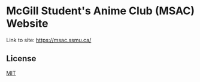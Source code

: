 # McGill Student's Anime Club (MSAC) Website

Link to site: https://msac.ssmu.ca/

## License

[MIT](https://choosealicense.com/licenses/mit/)
